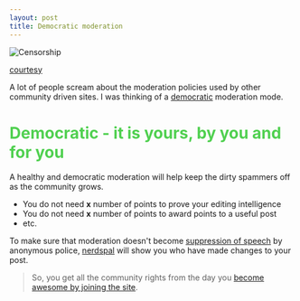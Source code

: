 ```yaml
---
layout: post
title: Democratic moderation
---
```


![Censorship](https://upload.wikimedia.org/wikipedia/commons/2/26/Andr%C3%A9_Gill_-_Madame_Anastasie.jpg)

[courtesy](https:wikimedia.org)

A lot of people scream about the moderation policies used by other community driven sites. I was thinking of a [democratic](https://nerdspal.com/Home/Overview#Democratic) moderation mode.

<h1> <span style="color:#50D050; text-align:center"> Democratic - it is yours, by you and for you </span> </h1>

A healthy and democratic moderation will help keep the dirty spammers off as the community grows.

 - You do not need **x** number of points to prove your editing intelligence
 - You do not need **x** number of points to award points to a useful post
 - etc.


To make sure that moderation doesn't become [suppression of speech](https://en.wikipedia.org/wiki/Censorship) by anonymous police, [nerdspal](https://nerdspal.com) will show you who have made changes to your post. 

> So, you get all the community rights from the day you [become awesome by joining the site](https://nerdspal.com/Account/Register).
